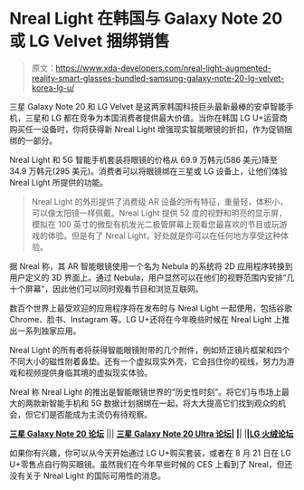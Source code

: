 # Nreal Light 在韩国与 Galaxy Note 20 或 LG Velvet 捆绑销售

> 原文：<https://www.xda-developers.com/nreal-light-augmented-reality-smart-glasses-bundled-samsung-galaxy-note-20-lg-velvet-korea-lg-u/>

三星 Galaxy Note 20 和 LG Velvet 是这两家韩国科技巨头最新最棒的安卓智能手机，三星和 LG 都在竞争为本国消费者提供最大价值。当你在韩国 LG U+运营商购买任一设备时，你将获得新 Nreal Light 增强现实智能眼镜的折扣，作为促销捆绑的一部分。

Nreal Light 和 5G 智能手机套装将眼镜的价格从 69.9 万韩元(586 美元)降至 34.9 万韩元(295 美元)。消费者可以将眼镜绑在三星或 LG 设备上，让他们体验 Nreal Light 所提供的功能。

> Nreal Light 的外形提供了消费级 AR 设备的所有特征，重量轻，体积小，可以像太阳镜一样佩戴。Nreal Light 提供 52 度的视野和明亮的显示屏，模拟在 100 英寸的微型有机发光二极管屏幕上观看您最喜欢的节目或玩游戏的体验。但是有了 Nreal Light，好处就是你可以在任何地方享受这种体验。

据 Nreal 称，其 AR 智能眼镜使用一个名为 Nebula 的系统将 2D 应用程序转换到用户定义的 3D 界面上。通过 Nebula，用户显然可以在他们的视野范围内安排“几十个屏幕”，因此他们可以同时观看节目和浏览互联网。

数百个世界上最受欢迎的应用程序将在发布时与 Nreal Light 一起使用，包括谷歌 Chrome、脸书、Instagram 等。LG U+还将在今年晚些时候在 Nreal Light 上推出一系列独家应用。

Nreal Light 的所有者将获得智能眼镜附带的几个附件，例如矫正镜片框架和四个不同大小的磁性附着鼻垫。还有一个虚拟现实外壳，它会挡住你的视线，努力为游戏和视频提供身临其境的虚拟现实体验。

Nreal 称 Nreal Light 的推出是智能眼镜世界的“历史性时刻”。将它们与市场上最大的两款新智能手机和 5G 数据计划捆绑在一起，将大大提高它们找到观众的机会，但它们是否能成为主流仍有待观察。

**[三星 Galaxy Note 20 论坛](https://forum.xda-developers.com/galaxy-note-20)** ||| **[三星 Galaxy Note 20 Ultra 论坛](https://forum.xda-developers.com/galaxy-note-20-ultra)| |**| |**|[LG 火绒论坛](https://forum.xda-developers.com/lg-velvet)**

如果你有兴趣，你可以从今天开始通过 LG U+购买套装，或者在 8 月 21 日在 LG U+零售点自行购买眼镜。虽然我们在今年早些时候的 CES 上看到了 Nreal，但还没有关于 Nreal Light 的国际可用性的消息。